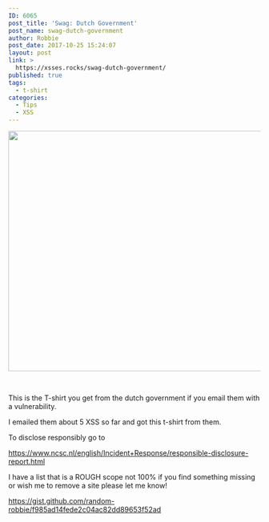 ```yaml
---
ID: 6065
post_title: 'Swag: Dutch Government'
post_name: swag-dutch-government
author: Robbie
post_date: 2017-10-25 15:24:07
layout: post
link: >
  https://xsses.rocks/swag-dutch-government/
published: true
tags:
  - t-shirt
categories:
  - Tips
  - XSS
---
```

<img class="aligncenter size-full wp-image-6066" src="https://xsses.rocks/wp-content/uploads/2017/10/2020e6e3-42a7-4e0e-b108-b25c2c575aaf-original.jpeg" alt="" width="756" height="480" />

&nbsp;

This is the T-shirt you get from the dutch government if you email them with a vulnerability.

I emailed them about 5 XSS so far and got this t-shirt from them.

To disclose responsibly go to

<a href="https://www.ncsc.nl/english/Incident+Response/responsible-disclosure-report.html">https://www.ncsc.nl/english/Incident+Response/responsible-disclosure-report.html</a>

I have a list that is a ROUGH scope not 100% if you find something missing or wish me to remove a site please let me know!

https://gist.github.com/random-robbie/f985ad14fede2c04ac82dd89653f52ad

&nbsp;

&nbsp;